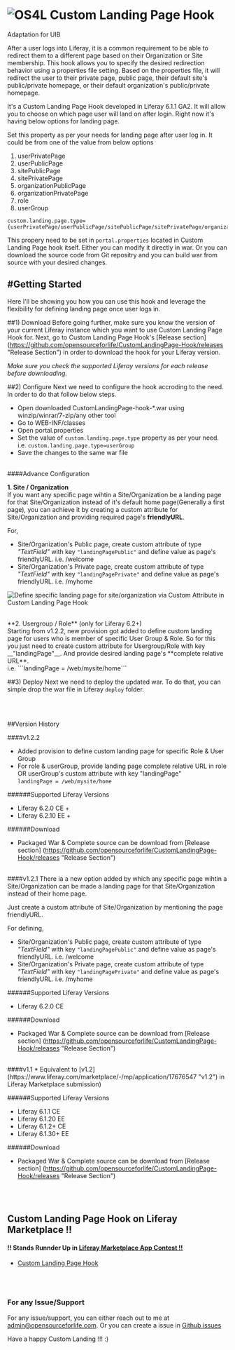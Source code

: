 ![OS4L](http://4.bp.blogspot.com/-q425Jqhwvj4/UlUz5zOFOqI/AAAAAAAABCk/xWmjUJy-czg/s640/Custom+Landing+Page+Banner.png "OS4L")
Custom Landing Page Hook
========================

Adaptation for UIB

After a user logs into Liferay, it is a common requirement to be able to redirect them to a different page based on their Organization or Site membership. This hook allows you to specify the desired redirection behavior using a properties file setting. Based on the properties file, it will redirect the user to their private page, public page, their default site's public/private homepage, or their default organization's public/private homepage.

It's a Custom Landing Page Hook developed in Liferay 6.1.1 GA2. It will allow you to choose on which page user will land on after login.
Right now it's having below options for landing page.


Set this property as per your needs for landing page after user log in. It could be from one of the value from below options

1. userPrivatePage 
2. userPublicPage 
3. sitePublicPage 
4. sitePrivatePage
5. organizationPublicPage
6. organizationPrivatePage
7. role
8. userGroup

```
custom.landing.page.type={userPrivatePage/userPublicPage/sitePublicPage/sitePrivatePage/organizationPublicPage/organizationPrivatePage/role/userGroup} 
```

This propery need to be set in `portal.properties` located in Custom Landing Page hook itself. Either you can modify it directly in war. Or you can download the source code from Git repositry and you can build war from source with your desired changes.


#Getting Started
------------------
Here I'll be showing you how you can use this hook and leverage the flexibility for defining landing page once user logs in.

##1) Download
Before going further, make sure you know the version of your current Liferay instance which you want to use Custom Landing Page Hook for. Next, go to Custom Landing Page Hook's [Release section] (https://github.com/opensourceforlife/CustomLandingPage-Hook/releases "Release Section") in order to download the hook for your Liferay version.

_Make sure you check the supported Liferay versions for each release before downloading._


##2) Configure
Next we need to configure the hook accroding to the need. In order to do that follow below steps.
* Open downloaded CustomLandingPage-hook-*.war using winzip/winrar/7-zip/any other tool
* Go to WEB-INF/classes
* Open portal.properties
* Set the value of `custom.landing.page.type` property as per your need.  
i.e. `custom.landing.page.type=userGroup`
* Save the changes to the same war file

<br />
####Advance Configuration

**1. Site / Organization**<br />
If you want any specific page wihtin a Site/Organization be a landing page for that Site/Organization instead of it's default home page(Generally a first page), you can achieve it by creating a custom attribute for Site/Organization and providing required page's __friendlyURL__.
 
For,
* Site/Organization's Public page, create custom attribute of type *"TextField"* with key `"landingPagePublic"` and define value as page's friendlyURL. i.e. /welcome
* Site/Organization's Private page, create custom attribute of type *"TextField"* with key `"landingPagePrivate"` and define value as page's friendlyURL. i.e. /myhome
 
![Define specific landing page for site/organization via Custom Attribute in Custom Landing Page Hook](http://1.bp.blogspot.com/-wkY6NNk1PH0/UmIo3mBJhQI/AAAAAAAABDI/FndO8-ehf2E/s1600/Defining+Custom+Attribute.png "Define specific landing page for site/organization via Custom Attribute in Custom Landing Page Hook")
 
<br />
**2. Usergroup / Role** (only for Liferay 6.2+)<br />
Starting from v1.2.2, new provision got added to define custom landing page for users who is member of specific User Group & Role. So for this you just need to create custom attribute for Usergroup/Role with key __"landingPage"__. And provide desired landing page's **complete relative URL**.<br />
i.e. ```landingPage = /web/mysite/home```

<br />

##3) Deploy
Next we need to deploy the updated war. To do that, you can simple drop the war file in Liferay `deploy` folder.

<br /><br />

##Version History


####v1.2.2
* Added provision to define custom landing page for specific Role & User Group
* For role & userGroup, provide landing page complete relative URL in role OR userGroup's custom attribute with key "landingPage"   
```landingPage = /web/mysite/home```

######Supported Liferay Versions
* Liferay 6.2.0 CE +
* Liferay 6.2.10 EE +

######Download 
* Packaged War & Complete source can be download from [Release section] (https://github.com/opensourceforlife/CustomLandingPage-Hook/releases "Release Section") 

<br />
####v1.2.1
There ia a new option added by which any specific page wihtin a Site/Organization can be made a landing page for that Site/Organization instead of their home page.

Just create a custom attribute of Site/Organization by mentioning the page friendlyURL.

For defining,

* Site/Organization's Public page, create custom attribute of type *"TextField"* with key `"landingPagePublic"` and define value as page's friendlyURL. i.e. /welcome
* Site/Organization's Private page, create custom attribute of type *"TextField"* with key `"landingPagePrivate"` and define value as page's friendlyURL. i.e. /myhome


######Supported Liferay Versions
* Liferay 6.2.0 CE

######Download 
* Packaged War & Complete source can be download from [Release section] (https://github.com/opensourceforlife/CustomLandingPage-Hook/releases "Release Section")   
   
   
<br />
####v1.1
* Equivalent to [v1.2](https://www.liferay.com/marketplace/-/mp/application/17676547 "v1.2") in Liferay Marketplace submission)

######Supported Liferay Versions
* Liferay 6.1.1 CE
* Liferay 6.1.20 EE
* Liferay 6.1.2+ CE
* Liferay 6.1.30+ EE

######Download 
* Packaged War & Complete source can be download from [Release section] (https://github.com/opensourceforlife/CustomLandingPage-Hook/releases "Release Section")  

   
<br /><br />
   
## Custom Landing Page Hook on Liferay Marketplace !! 
#### !! Stands Runnder Up in [Liferay Marketplace App Contest !! ](http://discover.liferay.com/marketplace-app-contest "Liferay Marketplace App Contest")
* [Custom Landing Page Hook](http://www.liferay.com/marketplace/-/mp/application/17676547 "Custom Landing Page Hook")

<br /><br />

### For any Issue/Support
For any issue/support, you can either reach out to me at [admin@opensourceforlife.com](mailto:admin@opensoruceforlife.com "admin@opensourceforlife.com"). Or you can create a issue in [Github issues](https://github.com/opensourceforlife/CustomLandingPage-Hook/issues "Github Issues")

Have a happy Custom Landing !!! :)

